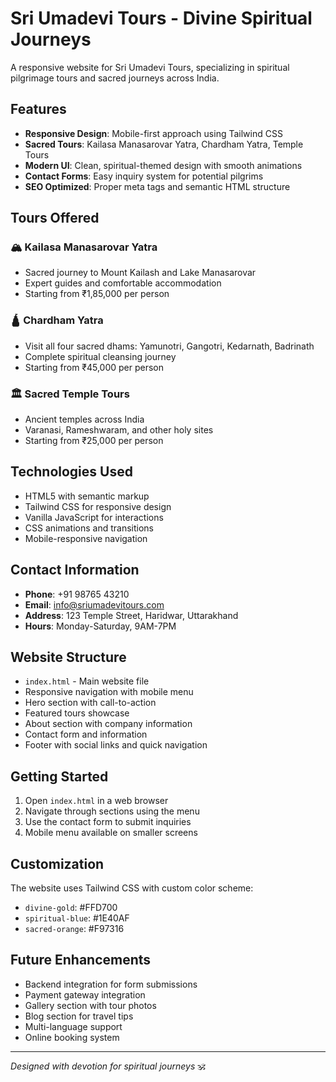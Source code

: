 # Sri Umadevi Tours - Divine Spiritual Journeys

A responsive website for Sri Umadevi Tours, specializing in spiritual pilgrimage tours and sacred journeys across India.

## Features

- **Responsive Design**: Mobile-first approach using Tailwind CSS
- **Sacred Tours**: Kailasa Manasarovar Yatra, Chardham Yatra, Temple Tours
- **Modern UI**: Clean, spiritual-themed design with smooth animations
- **Contact Forms**: Easy inquiry system for potential pilgrims
- **SEO Optimized**: Proper meta tags and semantic HTML structure

## Tours Offered

### 🏔️ Kailasa Manasarovar Yatra
- Sacred journey to Mount Kailash and Lake Manasarovar
- Expert guides and comfortable accommodation
- Starting from ₹1,85,000 per person

### 🛕 Chardham Yatra
- Visit all four sacred dhams: Yamunotri, Gangotri, Kedarnath, Badrinath
- Complete spiritual cleansing journey
- Starting from ₹45,000 per person

### 🏛️ Sacred Temple Tours
- Ancient temples across India
- Varanasi, Rameshwaram, and other holy sites
- Starting from ₹25,000 per person

## Technologies Used

- HTML5 with semantic markup
- Tailwind CSS for responsive design
- Vanilla JavaScript for interactions
- CSS animations and transitions
- Mobile-responsive navigation

## Contact Information

- **Phone**: +91 98765 43210
- **Email**: info@sriumadevitours.com
- **Address**: 123 Temple Street, Haridwar, Uttarakhand
- **Hours**: Monday-Saturday, 9AM-7PM

## Website Structure

- `index.html` - Main website file
- Responsive navigation with mobile menu
- Hero section with call-to-action
- Featured tours showcase
- About section with company information
- Contact form and information
- Footer with social links and quick navigation

## Getting Started

1. Open `index.html` in a web browser
2. Navigate through sections using the menu
3. Use the contact form to submit inquiries
4. Mobile menu available on smaller screens

## Customization

The website uses Tailwind CSS with custom color scheme:
- `divine-gold`: #FFD700
- `spiritual-blue`: #1E40AF  
- `sacred-orange`: #F97316

## Future Enhancements

- Backend integration for form submissions
- Payment gateway integration
- Gallery section with tour photos
- Blog section for travel tips
- Multi-language support
- Online booking system

---

*Designed with devotion for spiritual journeys* 🕉️